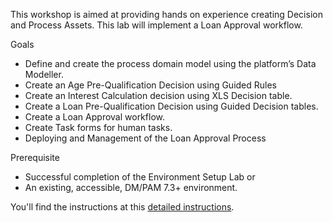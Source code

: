 This workshop is aimed at providing hands on experience creating Decision and Process Assets. This lab will implement a Loan Approval workflow.

Goals

* Define and create the process domain model using the platform’s Data Modeller.
* Create an Age Pre-Qualification Decision using Guided Rules
* Create an Interest Calculation decision using XLS Decision table.
* Create a Loan Pre-Qualification Decision using Guided Decision tables.
* Create a Loan Approval workflow.
* Create Task forms for human tasks.
* Deploying and Management of the Loan Approval Process

Prerequisite

* Successful completion of the Environment Setup Lab or
* An existing, accessible, DM/PAM 7.3+ environment.

You'll find the instructions at this [detailed instructions](Loan_Provision.adoc).


